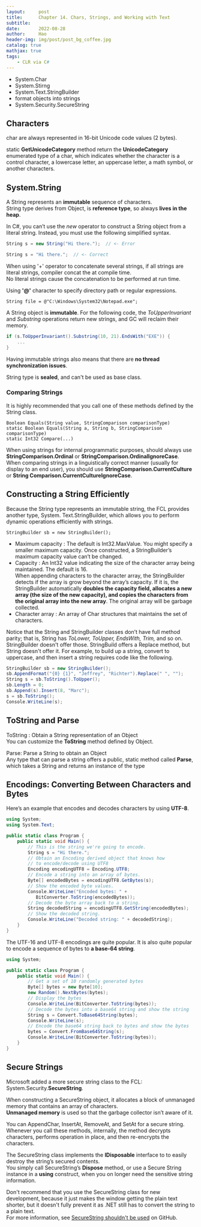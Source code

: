 ```yaml
---
layout:     post
title:      Chapter 14. Chars, Strings, and Working with Text
subtitle:   
date:       2022-08-28
author:     Hao
header-img: img/post/post_bg_coffee.jpg
catalog: true
mathjax: true
tags:
    - CLR via C#
---
```


+ System.Char 
+ System.Stirng 
+ System.Text.StringBuilder 
+  format objects into strings
+ System.Security.SecureString

## Characters

char are always represented in 16-bit Unicode code values (2 bytes).

static **GetUnicodeCategory** method return the **UnicodeCategory** enumerated type of a char, which indicates whether the character is a control character, a lowercase letter, an uppercase letter, a math symbol, or another characters.

## System.String

A String represents an **immutable** sequence of characters. \
String type derives from Object, is **reference type**, so always **lives in the heap**.

In C#, you can’t use the *new* operator to construct a String object from a literal string. Instead, you must use the following simplified syntax.
```c#
String s = new String("Hi there.");  // <­­- Error

String s = "Hi there.";  // <- Correct
```

When using '+' operator to concatenate several strings, if all strings are literal strings, compiler concat the at compile time. \
No literal strings cause the concatenation to be performed at run time.

Using **'@'** character to specify directory path or regular expressions.
```
String file = @"C:\Windows\System32\Notepad.exe";
```

A String object is **immutable**. For the following code, the *ToUpperInvariant* and *Substring* operations return new strings, and GC will reclaim their memory.
```c#
if (s.ToUpperInvariant().Substring(10, 21).EndsWith("EXE")) {
    ...
}
```
Having immutable strings also means that there are **no thread synchronization issues**. 

String type is **sealed**, and can't be used as base class.

### Comparing Strings

It is highly recommended that you call one of these methods defined by the String class.

```
Boolean Equals(String value, StringComparison comparisonType)
static Boolean Equals(String a, String b, StringComparison comparisonType)
static Int32 Compare(...)
```

When using strings for internal programmatic purposes, should always use **StringComparison.Ordinal** or **StringComparison.OrdinalIgnoreCase**. \
When comparing strings in a linguistically correct manner (usually for display to an end user), you should use **StringComparison.CurrentCulture** or **String­ Comparison.CurrentCultureIgnoreCase**.

## Constructing a String Efficiently

Because the String type represents an immutable string, the FCL provides another type, System. Text.StringBuilder, which allows you to perform dynamic operations efficiently with strings.

```
StringBuilder sb = new StringBuilder();
```

+ Maximum capacity : The default is Int32.MaxValue. You might specify a smaller maximum capacity. Once constructed, a StringBuilder’s maximum capacity value can’t be changed.
+ Capacity : An Int32 value indicating the size of the character array being maintained. The default is 16. \
When appending characters to the character array, the StringBuilder detects if the array is grow beyond the array’s capacity. If it is, the StringBuilder automatically **doubles the capacity field, allocates a new array (the size of the new capacity), and copies the characters from the original array into the new array**. The original array will be garbage collected.
+ Character array : An array of Char structures that maintains the set of characters. 

Notice that the String and StringBuilder classes don’t have full method parity; that is, String has *ToLower, ToUpper, EndsWith, Trim,* and so on. StringBuilder doesn't offer those. StringBuild offers a Replace method, but String doesn't offer it. For example, to build up a string, convert to uppercase, and then insert a string requires code like the following.

```c#
StringBuilder sb = new StringBuilder();
sb.AppendFormat("{0} {1}", "Jeffrey", "Richter").Replace(" ", "­");
String s = sb.ToString().ToUpper();
sb.Length = 0;
sb.Append(s).Insert(8, "Marc­");
s = sb.ToString();
Console.WriteLine(s);
```

## ToString and Parse

ToString : Obtain a String representation of an Object \
You can customize the **ToString** method defined by Object.

Parse: Parse a String to obtain an Object \
Any type that can parse a string offers a public, static method called **Parse**, which takes a String and returns an instance of the type

## Encodings: Converting Between Characters and Bytes

Here’s an example that encodes and decodes characters by using **UTF-8**.
```c#
using System;
using System.Text;

public static class Program {
    public static void Main() {
        // This is the string we're going to encode.
        String s = "Hi there.";
        // Obtain an Encoding ­derived object that knows how
        // to encode/decode using UTF8
        Encoding encodingUTF8 = Encoding.UTF8;
        // Encode a string into an array of bytes.
        Byte[] encodedBytes = encodingUTF8.GetBytes(s);
        // Show the encoded byte values.
        Console.WriteLine("Encoded bytes: " +
           BitConverter.ToString(encodedBytes));
        // Decode the byte array back to a string.
        String decodedString = encodingUTF8.GetString(encodedBytes);
        // Show the decoded string.
        Console.WriteLine("Decoded string: " + decodedString);
    }
}
```

The UTF-16 and UTF-8 encodings are quite popular. It is also quite popular to encode a sequence of bytes to **a base-64 string**.

```c#
using System;

public static class Program {
    public static void Main() {
        // Get a set of 10 randomly generated bytes
        Byte[] bytes = new Byte[10];
        new Random().NextBytes(bytes);
        // Display the bytes
        Console.WriteLine(BitConverter.ToString(bytes));
        // Decode the bytes into a base­64 string and show the string
        String s = Convert.ToBase64String(bytes);
        Console.WriteLine(s);
        // Encode the base­64 string back to bytes and show the bytes
        bytes = Convert.FromBase64String(s);
        Console.WriteLine(BitConverter.ToString(bytes));
    } 
}
```

## Secure Strings

Microsoft added a more secure string class to the FCL: System.Security.**SecureString**. 

When constructing a SecureString object, it allocates a block of unmanaged memory that contains an array of characters. \
**Unmanaged memory** is used so that the garbage collector isn’t aware of it.

You can AppendChar, InsertAt, RemoveAt, and SetAt for a secure string. \
Whenever you call these methods, internally, the method decrypts characters, performs operation in place, and then re-encrypts the characters.

The SecureString class implements the **IDisposable** interface to to easily destroy the string’s secured contents. \
You simply call SecureString’s **Dispose** method, or use a Secure­ String instance in a **using** construct, when you on longer need the sensitive string information.

Don't recommend that you use the SecureString class for new development, because it just makes the window getting the plain text shorter, but it doesn't fully prevent it as .NET still has to convert the string to a plain text. \
For more information, see [SecureString shouldn't be used](https://github.com/dotnet/platform-compat/blob/master/docs/DE0001.md) on GitHub.
